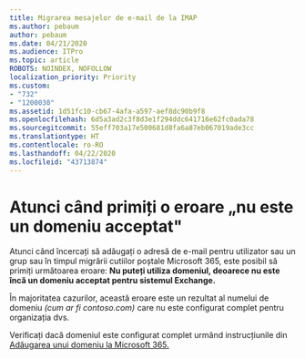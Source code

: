 ```yaml
---
title: Migrarea mesajelor de e-mail de la IMAP
ms.author: pebaum
author: pebaum
ms.date: 04/21/2020
ms.audience: ITPro
ms.topic: article
ROBOTS: NOINDEX, NOFOLLOW
localization_priority: Priority
ms.custom:
- "732"
- "1200030"
ms.assetid: 1d51fc10-cb67-4afa-a597-aef8dc90b9f8
ms.openlocfilehash: 6d5a3ad2c3f8d3e1f294ddc641716e62fc0ada78
ms.sourcegitcommit: 55eff703a17e500681d8fa6a87eb067019ade3cc
ms.translationtype: HT
ms.contentlocale: ro-RO
ms.lasthandoff: 04/22/2020
ms.locfileid: "43713874"
---
```

# <a name="when-you-get-a-not-an-accepted-domain-error"></a>Atunci când primiți o eroare „nu este un domeniu acceptat"

Atunci când încercați să adăugați o adresă de e-mail pentru utilizator sau un grup sau în timpul migrării cutiilor poștale Microsoft 365, este posibil să primiți următoarea eroare: **Nu puteți utiliza domeniul, deoarece nu este încă un domeniu acceptat pentru sistemul Exchange.**
  
În majoritatea cazurilor, această eroare este un rezultat al numelui de domeniu *(cum ar fi contoso.com)* care nu este configurat complet pentru organizația dvs.
  
Verificați dacă domeniul este configurat complet urmând instrucțiunile din [Adăugarea unui domeniu la Microsoft 365.](https://docs.microsoft.com/office365/admin/setup/add-domain)
  